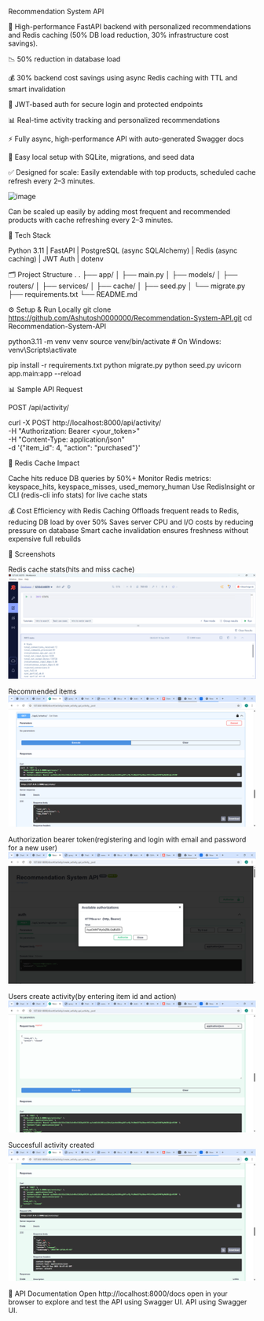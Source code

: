 Recommendation System API

🚀 High-performance FastAPI backend with personalized recommendations and Redis caching (50% DB load reduction, 30% infrastructure cost savings).

📉 50% reduction in database load

💰 30% backend cost savings using async Redis caching with TTL and smart invalidation

🔐 JWT-based auth for secure login and protected endpoints

📊 Real-time activity tracking and personalized recommendations

⚡ Fully async, high-performance API with auto-generated Swagger docs

🧰 Easy local setup with SQLite, migrations, and seed data

✅ Designed for scale: Easily extendable with top products, scheduled cache refresh every 2–3 minutes.

<img width="1536" height="1024" alt="image" src="https://github.com/user-attachments/assets/1f629c9e-ec33-431a-962b-086036d7c65c" />

Can be scaled up easily by adding most frequent and recommended products with cache refreshing every 2–3 minutes.

🧰 Tech Stack

Python 3.11 | FastAPI | PostgreSQL (async SQLAlchemy) | Redis (async caching) | JWT Auth | dotenv

🗂️ Project Structure
.
.
├── app/
│   ├── main.py
│   ├── models/
│   ├── routers/
│   ├── services/
│   ├── cache/
│   ├── seed.py
│   └── migrate.py
├── requirements.txt
└── README.md

⚙️ Setup & Run Locally
git clone https://github.com/Ashutosh0000000/Recommendation-System-API.git
cd Recommendation-System-API

python3.11 -m venv venv
source venv/bin/activate    # On Windows: venv\Scripts\activate

pip install -r requirements.txt
python migrate.py
python seed.py
uvicorn app.main:app --reload

📊 Sample API Request

POST /api/activity/

curl -X POST http://localhost:8000/api/activity/ \
 -H "Authorization: Bearer <your_token>" \
 -H "Content-Type: application/json" \
 -d '{"item_id": 4, "action": "purchased"}'


🧊 Redis Cache Impact

Cache hits reduce DB queries by 50%+
Monitor Redis metrics: keyspace_hits, keyspace_misses, used_memory_human
Use RedisInsight or CLI (redis-cli info stats) for live cache stats

💰 Cost Efficiency with Redis Caching
Offloads frequent reads to Redis, reducing DB load by over 50%
Saves server CPU and I/O costs by reducing pressure on database
Smart cache invalidation ensures freshness without expensive full rebuilds


📸 Screenshots

Redis cache stats(hits and miss cache)
[![Redis Cache Stats](assets/redis_cache_stats.png)](https://github.com/Ashutosh0000000/Recommendation-System-API)

Recommended items 
[![Stats Recommended Items](assets/stats-recommened-items.png)](https://github.com/Ashutosh0000000/Recommendation-System-API)

Authorization bearer token(registering and login with email and password for a new user)
[![Swagger Auth Popup](assets/swagger_auth_popup.png)](http://localhost:8000/docs)

Users create activity(by entering item id and action)
[![Swagger Create Activity](assets/swagger_create-activity.png)](http://localhost:8000/docs)

Succesfull activity created 
[![Swagger Post Activity](assets/swagger_post_activity.png)](http://localhost:8000/docs)


🔗 API Documentation
Open http://localhost:8000/docs
 open in your browser to explore and test the API using Swagger UI.
API using Swagger UI.


